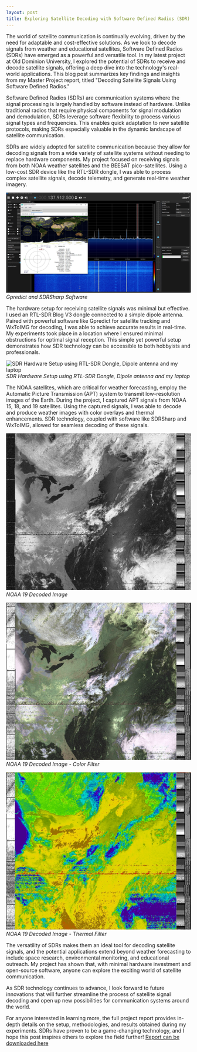 ```yaml
---
layout: post
title: Exploring Satellite Decoding with Software Defined Radios (SDR)
---
```

The world of satellite communication is continually evolving, driven by the need for adaptable and cost-effective solutions. As we look to decode signals from weather and educational satellites, Software Defined Radios (SDRs) have emerged as a powerful and versatile tool. In my latest project at Old Dominion University, I explored the potential of SDRs to receive and decode satellite signals, offering a deep dive into the technology's real-world applications. This blog post summarizes key findings and insights from my Master Project report, titled "Decoding Satellite Signals Using Software Defined Radios."

Software Defined Radios (SDRs) are communication systems where the signal processing is largely handled by software instead of hardware. Unlike traditional radios that require physical components for signal modulation and demodulation, SDRs leverage software flexibility to process various signal types and frequencies. This enables quick adaptation to new satellite protocols, making SDRs especially valuable in the dynamic landscape of satellite communication.

SDRs are widely adopted for satellite communication because they allow for decoding signals from a wide variety of satellite systems without needing to replace hardware components. My project focused on receiving signals from both NOAA weather satellites and the BEESAT pico-satellites. Using a low-cost SDR device like the RTL-SDR dongle, I was able to process complex satellite signals, decode telemetry, and generate real-time weather imagery.

![Gpredict and SDRSharp Software](/images/noaa18may24th.JPG)
_Gpredict and SDRSharp Software_

The hardware setup for receiving satellite signals was minimal but effective. I used an RTL-SDR Blog V3 dongle connected to a simple dipole antenna. Paired with powerful software like Gpredict for satellite tracking and WxToIMG for decoding, I was able to achieve accurate results in real-time. My experiments took place in a location where I ensured minimal obstructions for optimal signal reception. This simple yet powerful setup demonstrates how SDR technology can be accessible to both hobbyists and professionals.

![SDR Hardware Setup using RTL-SDR Dongle, Dipole antenna and my laptop](/images/SDR_SETUP.jpg)
_SDR Hardware Setup using RTL-SDR Dongle, Dipole antenna and my laptop_

The NOAA satellites, which are critical for weather forecasting, employ the Automatic Picture Transmission (APT) system to transmit low-resolution images of the Earth. During the project, I captured APT signals from NOAA 15, 18, and 19 satellites. Using the captured signals, I was able to decode and produce weather images with color overlays and thermal enhancements. SDR technology, coupled with software like SDRSharp and WxToIMG, allowed for seamless decoding of these signals.

![NOAA 19 Decoded Image](/images/NOAA19_24MAY_1000.jpg)
_NOAA 19 Decoded Image_

![NOAA 19 Decoded Image - Color Filter](/images/NOAA19_24MAY_1000_color.jpg)
_NOAA 19 Decoded Image - Color Filter_

![NOAA 19 Decoded Image - Thermal Filter](/images/NOAA19_24MAY_1000_thermal.jpg)
_NOAA 19 Decoded Image - Thermal Filter_

The versatility of SDRs makes them an ideal tool for decoding satellite signals, and the potential applications extend beyond weather forecasting to include space research, environmental monitoring, and educational outreach. My project has shown that, with minimal hardware investment and open-source software, anyone can explore the exciting world of satellite communication.

As SDR technology continues to advance, I look forward to future innovations that will further streamline the process of satellite signal decoding and open up new possibilities for communication systems around the world.

For anyone interested in learning more, the full project report provides in-depth details on the setup, methodologies, and results obtained during my experiments. SDRs have proven to be a game-changing technology, and I hope this post inspires others to explore the field further! [Report can be downloaded here](/ECE_698_Report_WyattRaymond.pdf)

